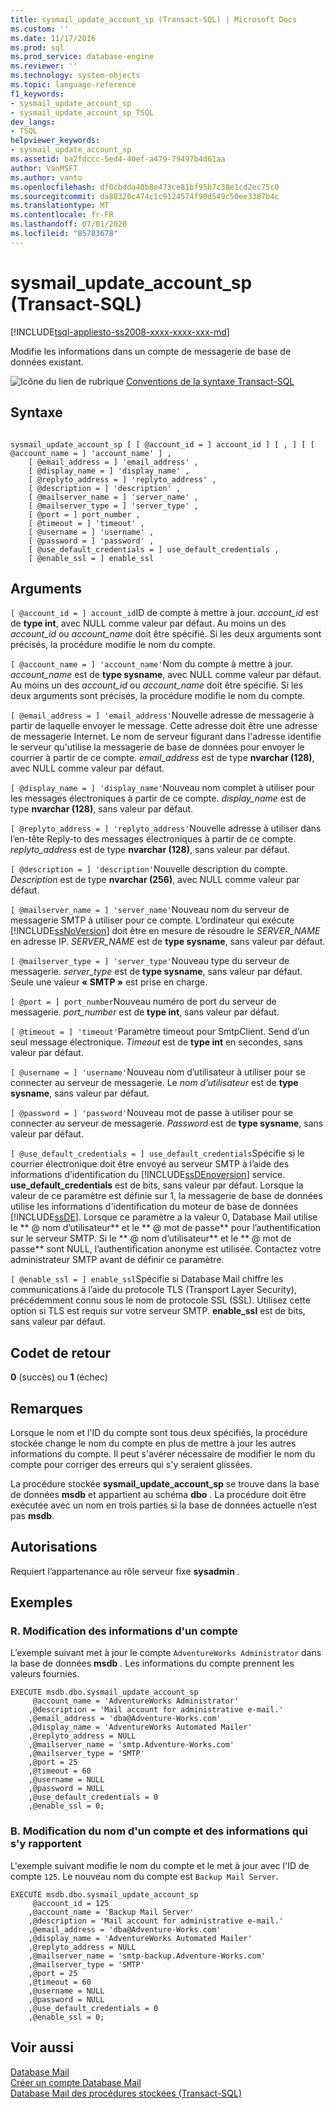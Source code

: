 ```yaml
---
title: sysmail_update_account_sp (Transact-SQL) | Microsoft Docs
ms.custom: ''
ms.date: 11/17/2016
ms.prod: sql
ms.prod_service: database-engine
ms.reviewer: ''
ms.technology: system-objects
ms.topic: language-reference
f1_keywords:
- sysmail_update_account_sp
- sysmail_update_account_sp_TSQL
dev_langs:
- TSQL
helpviewer_keywords:
- sysmail_update_account_sp
ms.assetid: ba2fdccc-5ed4-40ef-a479-79497b4d61aa
author: VanMSFT
ms.author: vanto
ms.openlocfilehash: df0cbdda40b8e473ce81bf95b7c38e1cd2ec75c0
ms.sourcegitcommit: da88320c474c1c9124574f90d549c50ee3387b4c
ms.translationtype: MT
ms.contentlocale: fr-FR
ms.lasthandoff: 07/01/2020
ms.locfileid: "85783678"
---
```

# <a name="sysmail_update_account_sp-transact-sql"></a>sysmail_update_account_sp (Transact-SQL)
[!INCLUDE[tsql-appliesto-ss2008-xxxx-xxxx-xxx-md](../../includes/applies-to-version/sqlserver.md)]

  Modifie les informations dans un compte de messagerie de base de données existant.  
 
 
 ![Icône du lien de rubrique](../../database-engine/configure-windows/media/topic-link.gif "Icône du lien de rubrique") [Conventions de la syntaxe Transact-SQL](../../t-sql/language-elements/transact-sql-syntax-conventions-transact-sql.md)  
  
## <a name="syntax"></a>Syntaxe  
  
```  
  
sysmail_update_account_sp [ [ @account_id = ] account_id ] [ , ] [ [ @account_name = ] 'account_name' ] ,  
    [ @email_address = ] 'email_address' ,   
    [ @display_name = ] 'display_name' ,   
    [ @replyto_address = ] 'replyto_address' ,  
    [ @description = ] 'description' ,   
    [ @mailserver_name = ] 'server_name' ,   
    [ @mailserver_type = ] 'server_type' ,   
    [ @port = ] port_number ,   
    [ @timeout = ] 'timeout' ,  
    [ @username = ] 'username' ,  
    [ @password = ] 'password' ,  
    [ @use_default_credentials = ] use_default_credentials ,  
    [ @enable_ssl = ] enable_ssl   
```  
  
## <a name="arguments"></a>Arguments  
`[ @account_id = ] account_id`ID de compte à mettre à jour. *account_id* est de **type int**, avec NULL comme valeur par défaut. Au moins un des *account_id* ou *account_name* doit être spécifié. Si les deux arguments sont précisés, la procédure modifie le nom du compte.  
  
`[ @account_name = ] 'account_name'`Nom du compte à mettre à jour. *account_name* est de **type sysname**, avec NULL comme valeur par défaut. Au moins un des *account_id* ou *account_name* doit être spécifié. Si les deux arguments sont précisés, la procédure modifie le nom du compte.  
  
`[ @email_address = ] 'email_address'`Nouvelle adresse de messagerie à partir de laquelle envoyer le message. Cette adresse doit être une adresse de messagerie Internet. Le nom de serveur figurant dans l'adresse identifie le serveur qu'utilise la messagerie de base de données pour envoyer le courrier à partir de ce compte. *email_address* est de type **nvarchar (128)**, avec NULL comme valeur par défaut.  
  
`[ @display_name = ] 'display_name'`Nouveau nom complet à utiliser pour les messages électroniques à partir de ce compte. *display_name* est de type **nvarchar (128)**, sans valeur par défaut.  
  
`[ @replyto_address = ] 'replyto_address'`Nouvelle adresse à utiliser dans l’en-tête Reply-to des messages électroniques à partir de ce compte. *replyto_address* est de type **nvarchar (128)**, sans valeur par défaut.  
  
`[ @description = ] 'description'`Nouvelle description du compte. *Description* est de type **nvarchar (256)**, avec NULL comme valeur par défaut.  
  
`[ @mailserver_name = ] 'server_name'`Nouveau nom du serveur de messagerie SMTP à utiliser pour ce compte. L’ordinateur qui exécute [!INCLUDE[ssNoVersion](../../includes/ssnoversion-md.md)] doit être en mesure de résoudre le *SERVER_NAME* en adresse IP. *SERVER_NAME* est de **type sysname**, sans valeur par défaut.  
  
`[ @mailserver_type = ] 'server_type'`Nouveau type du serveur de messagerie. *server_type* est de **type sysname**, sans valeur par défaut. Seule une valeur **« SMTP »** est prise en charge.  
  
`[ @port = ] port_number`Nouveau numéro de port du serveur de messagerie. *port_number* est de **type int**, sans valeur par défaut.  
  
`[ @timeout = ] 'timeout'`Paramètre timeout pour SmtpClient. Send d’un seul message électronique. *Timeout* est de **type int** en secondes, sans valeur par défaut.  
  
`[ @username = ] 'username'`Nouveau nom d’utilisateur à utiliser pour se connecter au serveur de messagerie. Le *nom d’utilisateur* est de **type sysname**, sans valeur par défaut.  
  
`[ @password = ] 'password'`Nouveau mot de passe à utiliser pour se connecter au serveur de messagerie. *Password* est de **type sysname**, sans valeur par défaut.  
  
`[ @use_default_credentials = ] use_default_credentials`Spécifie si le courrier électronique doit être envoyé au serveur SMTP à l’aide des informations d’identification du [!INCLUDE[ssDEnoversion](../../includes/ssdenoversion-md.md)] service. **use_default_credentials** est de bits, sans valeur par défaut. Lorsque la valeur de ce paramètre est définie sur 1, la messagerie de base de données utilise les informations d'identification du moteur de base de données [!INCLUDE[ssDE](../../includes/ssde-md.md)]. Lorsque ce paramètre a la valeur 0, Database Mail utilise le ** \@ nom d’utilisateur** et le ** \@ mot de passe** pour l’authentification sur le serveur SMTP. Si le ** \@ nom d’utilisateur** et le ** \@ mot de passe** sont NULL, l’authentification anonyme est utilisée. Contactez votre administrateur SMTP avant de définir ce paramètre.  
  
`[ @enable_ssl = ] enable_ssl`Spécifie si Database Mail chiffre les communications à l’aide du protocole TLS (Transport Layer Security), précédemment connu sous le nom de protocole SSL (SSL). Utilisez cette option si TLS est requis sur votre serveur SMTP. **enable_ssl** est de bits, sans valeur par défaut.  
  
## <a name="return-code-values"></a>Codet de retour  
 **0** (succès) ou **1** (échec)  
  
## <a name="remarks"></a>Remarques  
 Lorsque le nom et l'ID du compte sont tous deux spécifiés, la procédure stockée change le nom du compte en plus de mettre à jour les autres informations du compte. Il peut s'avérer nécessaire de modifier le nom du compte pour corriger des erreurs qui s'y seraient glissées.  
  
 La procédure stockée **sysmail_update_account_sp** se trouve dans la base de données **msdb** et appartient au schéma **dbo** . La procédure doit être exécutée avec un nom en trois parties si la base de données actuelle n’est pas **msdb**.  
  
## <a name="permissions"></a>Autorisations  
 Requiert l’appartenance au rôle serveur fixe **sysadmin** .  
  
## <a name="examples"></a>Exemples  
  
### <a name="a-changing-the-information-for-an-account"></a>R. Modification des informations d'un compte  
 L’exemple suivant met à jour le compte `AdventureWorks Administrator` dans la base de données **msdb** . Les informations du compte prennent les valeurs fournies.  
  
```  
EXECUTE msdb.dbo.sysmail_update_account_sp  
     @account_name = 'AdventureWorks Administrator'  
    ,@description = 'Mail account for administrative e-mail.'  
    ,@email_address = 'dba@Adventure-Works.com'  
    ,@display_name = 'AdventureWorks Automated Mailer'  
    ,@replyto_address = NULL  
    ,@mailserver_name = 'smtp.Adventure-Works.com'  
    ,@mailserver_type = 'SMTP'  
    ,@port = 25  
    ,@timeout = 60  
    ,@username = NULL  
    ,@password = NULL  
    ,@use_default_credentials = 0  
    ,@enable_ssl = 0;  
```  
  
### <a name="b-changing-the-name-of-an-account-and-the-information-for-an-account"></a>B. Modification du nom d'un compte et des informations qui s'y rapportent  
 L'exemple suivant modifie le nom du compte et le met à jour avec l'ID de compte `125`. Le nouveau nom du compte est `Backup Mail Server`.  
  
```  
EXECUTE msdb.dbo.sysmail_update_account_sp  
     @account_id = 125  
    ,@account_name = 'Backup Mail Server'  
    ,@description = 'Mail account for administrative e-mail.'  
    ,@email_address = 'dba@Adventure-Works.com'  
    ,@display_name = 'AdventureWorks Automated Mailer'  
    ,@replyto_address = NULL  
    ,@mailserver_name = 'smtp-backup.Adventure-Works.com'  
    ,@mailserver_type = 'SMTP'  
    ,@port = 25  
    ,@timeout = 60  
    ,@username = NULL  
    ,@password = NULL  
    ,@use_default_credentials = 0  
    ,@enable_ssl = 0;  
```  
  
## <a name="see-also"></a>Voir aussi  
 [Database Mail](../../relational-databases/database-mail/database-mail.md)   
 [Créer un compte Database Mail](../../relational-databases/database-mail/create-a-database-mail-account.md)   
 [Database Mail des procédures stockées &#40;Transact-SQL&#41;](../../relational-databases/system-stored-procedures/database-mail-stored-procedures-transact-sql.md)  
  
  
